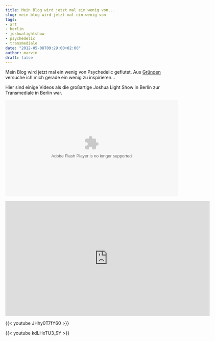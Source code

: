 ```yaml
---
title: Mein Blog wird jetzt mal ein wenig von...
slug: mein-blog-wird-jetzt-mal-ein-wenig-von
tags:
- art
- berlin
- joshualightshow
- psychedelic
- transmediale
date: "2012-05-08T09:29:00+02:00"
author: marvin
draft: false
---
```

Mein Blog wird jetzt mal ein wenig von Psychedelic geflutet. Aus
[Gründen](http://www.blauenacht.nuernberg.de/) versuche ich mich gerade
ein wenig zu inspirieren...

Hier sind einige Videos als die großartige Joshua Light Show in Berlin
zur Transmediale in Berlin war.

<p>
<object id="flashObj" width="540" height="302" classid="clsid:D27CDB6E-AE6D-11cf-96B8-444553540000" codebase="http://download.macromedia.com/pub/shockwave/cabs/flash/swflash.cab#version=9,0,47,0">
<param name="movie" value="http://c.brightcove.com/services/viewer/federated_f9?isVid=1&amp;isUI=1"></param><param name="bgcolor" value="#FFFFFF"></param><param name="flashVars" value="videoId=1427718134001&amp;linkBaseURL=http%3A%2F%2Fwww.zeit.de%2Fvideo%2F2012-02%2F1427718134001&amp;playerID=71239018001&amp;playerKey=AQ~~,AAAABDk7jCk~,Hc7JUgOccNrJEfCrmXm47o33h5TBn3UD&amp;domain=embed&amp;dynamicStreaming=true"></param><param name="base" value="http://admin.brightcove.com"></param><param name="seamlesstabbing" value="false"></param><param name="allowFullScreen" value="true"></param><param name="swLiveConnect" value="true"></param><param name="allowScriptAccess" value="always"></param>

<embed src="http://c.brightcove.com/services/viewer/federated_f9?isVid=1&amp;isUI=1" bgcolor="#FFFFFF" flashvars="videoId=1427718134001&amp;linkBaseURL=http%3A%2F%2Fwww.zeit.de%2Fvideo%2F2012-02%2F1427718134001&amp;playerID=71239018001&amp;playerKey=AQ~~,AAAABDk7jCk~,Hc7JUgOccNrJEfCrmXm47o33h5TBn3UD&amp;domain=embed&amp;dynamicStreaming=true" base="http://admin.brightcove.com" name="flashObj" width="540" height="302" seamlesstabbing="false" type="application/x-shockwave-flash" allowfullscreen="true" allowscriptaccess="always" swliveconnect="true" pluginspage="http://www.macromedia.com/shockwave/download/index.cgi?P1_Prod_Version=ShockwaveFlash">
</embed>
</object>
</p>
<iframe width="640" height="360" src="http://hub.freshmilk.tv/embed/1439005299001/" frameborder="0" allowfullscreen></iframe>

{{< youtube JHhy0T7fY60 >}}

{{< youtube kdLHxTU3_9Y >}}